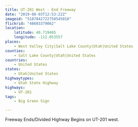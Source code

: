 ```yaml
---
title: UT-201 West - End Freeway
date: "2019-08-03T12:53:22Z"
imageid: "5187842722758545016"
flickrid: "48603379062"
location:
    latitude: 40.719465
    longitude: -112.053557
places:
    - West Valley City|Salt Lake County|Utah|United States
counties:
    - Salt Lake County|Utah|United States
countries:
    - United States
states:
    - Utah|United States
highwaytypes:
    - Utah State Highway
highways:
    - UT-201
tags:
    - Big Green Sign

---
```

Freeway Ends/Divided Highway Begins on UT-201 west.